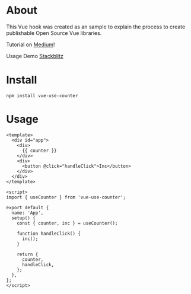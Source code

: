 # About

This Vue hook was created as an sample to explain the process to create publishable Open Source Vue libraries.

Tutorial on [Medium](https://medium.com/@ankurr.singhal/create-a-publishable-open-source-vue-library-usecounter-be80278b9ed0)!

Usage Demo [Stackblitz](https://vue-j3vw8z.stackblitz.io)

# Install

```
npm install vue-use-counter
```

# Usage

```vue
<template>
  <div id="app">
    <div>
      {{ counter }}
    </div>
    <div>
      <button @click="handleClick">Inc</button>
    </div>
  </div>
</template>

<script>
import { useCounter } from 'vue-use-counter';

export default {
  name: 'App',
  setup() {
    const { counter, inc } = useCounter();

    function handleClick() {
      inc();
    }

    return {
      counter,
      handleClick,
    };
  },
};
</script>
```